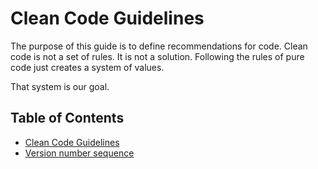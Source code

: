 # Clean Code Guidelines

The purpose of this guide is to define recommendations for code.
Clean code is not a set of rules. It is not a solution. Following the rules of 
pure code just creates a system of values. 

That system is our goal.

## Table of Contents
- [Clean Code Guidelines](clean_code_guidelines.md)
- [Version number sequence](version_number_sequence.md)
